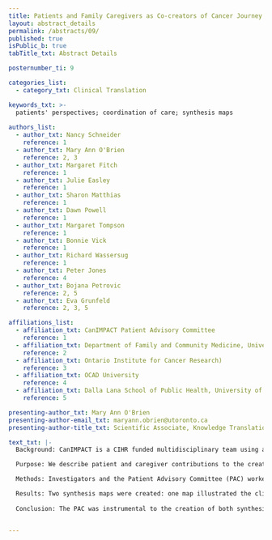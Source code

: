 ```yaml
---
title: Patients and Family Caregivers as Co-creators of Cancer Journey Visual Synthesis Maps
layout: abstract_details
permalink: /abstracts/09/
published: true
isPublic_b: true
tabTitle_txt: Abstract Details

posternumber_ti: 9 

categories_list: 
  - category_txt: Clinical Translation

keywords_txt: >-
  patients' perspectives; coordination of care; synthesis maps
  
authors_list:
  - author_txt: Nancy Schneider 
    reference: 1
  - author_txt: Mary Ann O'Brien
    reference: 2, 3 
  - author_txt: Margaret Fitch
    reference: 1 
  - author_txt: Julie Easley
    reference: 1
  - author_txt: Sharon Matthias
    reference: 1 
  - author_txt: Dawn Powell
    reference: 1 
  - author_txt: Margaret Tompson
    reference: 1 
  - author_txt: Bonnie Vick
    reference: 1 
  - author_txt: Richard Wassersug
    reference: 1 
  - author_txt: Peter Jones
    reference: 4 
  - author_txt: Bojana Petrovic
    reference: 2, 5 
  - author_txt: Eva Grunfeld
    reference: 2, 3, 5

affiliations_list:
  - affiliation_txt: CanIMPACT Patient Advisory Committee 
    reference: 1
  - affiliation_txt: Department of Family and Community Medicine, University of Toronto 
    reference: 2
  - affiliation_txt: Ontario Institute for Cancer Research)
    reference: 3
  - affiliation_txt: OCAD University
    reference: 4
  - affiliation_txt: Dalla Lana School of Public Health, University of Toronto
    reference: 5

presenting-author_txt: Mary Ann O'Brien
presenting-author-email_txt: maryann.obrien@utoronto.ca
presenting-author-title_txt: Scientific Associate, Knowledge Translation Research Network

text_txt: |-
  Background: CanIMPACT is a CIHR funded multidisciplinary team using a multi-method approach to improve care coordination for patients with cancer. 

  Purpose: We describe patient and caregiver contributions to the creation of visual synthesis maps as part of CanIMPACT Phase 1. 

  Methods: Investigators and the Patient Advisory Committee (PAC) worked with OCAD University's Strategic Innovation Lab to create two synthesis maps for knowledge translation of the patient's cancer experience. PAC members contributed to map design through interviews and critique of draft maps.

  Results: Two synthesis maps were created: one map illustrated the clinical cancer care continuum in Canada based on data derived from CanIMPACT; the second map, 'Patient as Person in Relationship-Centred Care' described the cancer journey from the patient's perspective. Both maps trace the continuum from pre-diagnosis to survivorship. The patient map illustrated the complex ways in which cancer impacted patients' lives including interactions with their physicians, other healthcare providers, and with family, friends, and broader social networks.
  
  Conclusion: The PAC was instrumental to the creation of both synthesis maps and highlighted the importance of the patient/caregiver perspective in creating visual representations of the patient's cancer journey.


---
```

